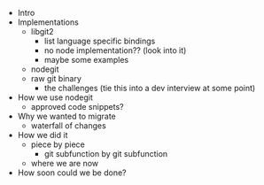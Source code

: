 - Intro
- Implementations
    - libgit2
        - list language specific bindings
        - no node implementation?? (look into it)
        - maybe some examples
    - nodegit
    - raw git binary
        - the challenges (tie this into a dev interview at some point)
- How we use nodegit
    - approved code snippets?
- Why we wanted to migrate
    - waterfall of changes
- How we did it
    - piece by piece
        - git subfunction by git subfunction
    - where we are now
- How soon could we be done?